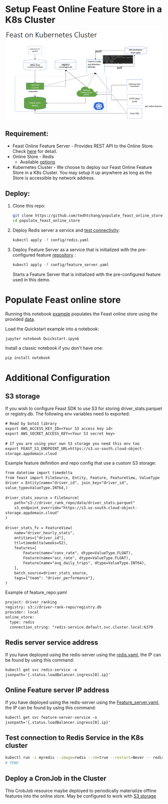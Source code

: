 # Setup Feast Online Feature Store in a K8s Cluster
![Feast_kube](images/Feast_on_kube.png)
## Requirement:
- Feast Online Feature Server - Provides REST API to the Online Store. Check [here](https://github.com/feast-dev/feast/pull/1780) for detail.
- Online Store - Redis
    - Available [options](https://docs.feast.dev/reference/online-stores)
- Kubernetes Cluster - We choose to deploy our Feast Online Feature Store in a K8s Cluster. You may setup it up anywhere as long as the Store is accessible by network address.

## Deploy:
1. Clone this repo:
    ```bash
    git clone https://github.com/tedhtchang/populate_feast_online_store.git
    cd populate_feast_online_store
    ```
1. Deploy Redis server a service and [test connectivity]():
    ```bash
    kubectl apply -f config/redis.yaml
    ```

1. Deploy Feature Server as a service that is initialized with the pre-configured feature [repository](https://github.com/tedhtchang/driver_rank_repo) :

    ```bash
    kubectl apply -f config/feature_server.yaml
    ```
    Starts a Feature Server that is initialized with the pre-configured feature  used in this demo.

# Populate Feast online store

Running this notebook [example](Quickstart.ipynb) populates the Feast online store using the provided [data](https://github.com/tedhtchang/driver_rank_repo/blob/master/data/driver_stats.parquet).

Load the Quickstart example into a notebook:

```
jupyter notebook Quickstart.ipynb
```
Install a classic notebook if you don't have one:
```bash
pip install notebook
```

# Additional Configuration
## S3 storage
If you wish to configure Feast SDK to use S3 for storing driver_stats.parquet or registry.db. The following env variables need to exported:
```
# Read by boto3 library
export AWS_ACCESS_KEY_ID=<Your S3 access key id>
export AWS_SECRET_ACCESS_KEY=<Your S3 secret key>

# If you are using your own S3 storage you need this env too
export FEAST_S3_ENDPOINT_URL=https://s3.us-south.cloud-object-storage.appdomain.cloud
```
Example feature definition and repo config that use a custom S3 storage:
```
from datetime import timedelta
from feast import FileSource, Entity, Feature, FeatureView, ValueType
driver = Entity(name="driver_id", join_key="driver_id", value_type=ValueType.INT64,)

driver_stats_source = FileSource(
    path="s3://driver_rank_repo/data/driver_stats.parquet"
    s3_endpoint_override="https://s3.us-south.cloud-object-storage.appdomain.cloud"
)

driver_stats_fv = FeatureView(
    name="driver_hourly_stats",
    entities=["driver_id"],
    ttl=timedelta(weeks=52),
    features=[
        Feature(name="conv_rate", dtype=ValueType.FLOAT),
        Feature(name="acc_rate", dtype=ValueType.FLOAT),
        Feature(name="avg_daily_trips", dtype=ValueType.INT64),
    ],
    batch_source=driver_stats_source,
    tags={"team": "driver_performance"},
)
```
Example of feature_repo.yaml
```
project: driver_ranking
registry: s3://driver-rank-repo/registry.db
provider: local
online_store:
  type: redis
  connection_string: "redis-service.default.svc.cluster.local:6379
```

## Redis server service address
If you have deployed using the redis-server using the [redis.yaml](config/redis.yaml), the IP can be found by using this command:
```
kubectl get svc redis-service -o jsonpath='{.status.loadBalancer.ingress[0].ip}'
```
## Online Feature server IP address
If you have deployed using the redis-server using the [Feature_server.yaml](config/feature_server.yaml), the IP can be found by using this command:
```
kubectl get svc feature-server-service -o jsonpath='{.status.loadBalancer.ingress[0].ip}'
```
## Test connection to Redis Service in the K8s cluster
```bash
kubectl run -i myredis --image=redis --rm=true --restart=Never -- redis-cli -h redis-service ping
# PONG
```
## Deploy a CronJob in the Cluster
This CrobJob resource maybe deployed to periodically materialize offline features into the online store. May be configured to work with [S3 storage]()

